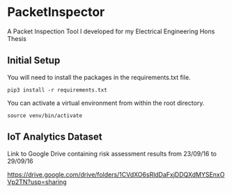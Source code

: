 # PacketInspector
A Packet Inspection Tool I developed for my Electrical Engineering Hons Thesis

## Initial Setup
You will need to install the packages in the requirements.txt file. 

```
pip3 install -r requirements.txt
```

You can activate a virtual environment from within the root directory. 

```
source venv/bin/activate
```


## IoT Analytics Dataset

Link to Google Drive containing risk assessment results from 23/09/16 to 29/09/16

https://drive.google.com/drive/folders/1CVdXO6sRldDaFxjDDQXdMYSEnxOVp2TN?usp=sharing
